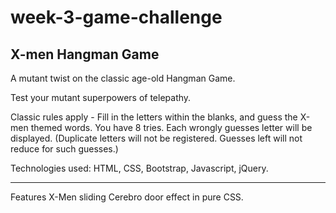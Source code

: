 # week-3-game-challenge

X-men Hangman Game
-------------------------------------

A mutant twist on the classic age-old Hangman Game. 

Test your mutant superpowers of telepathy.

Classic rules apply - Fill in the letters within the blanks, and guess the X-men themed words. You have 8 tries. Each wrongly guesses letter will be displayed. (Duplicate letters will not be registered. Guesses left will not reduce for such guesses.)

Technologies used: HTML, CSS, Bootstrap, Javascript, jQuery.

--------------------------------------

Features X-Men sliding Cerebro door effect in pure CSS.
